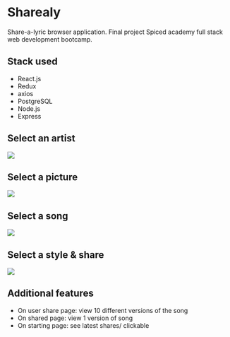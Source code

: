 # Sharealy

Share-a-lyric browser application.
Final project Spiced academy full stack web development bootcamp.

## Stack used

-   React.js
-   Redux
-   axios
-   PostgreSQL
-   Node.js
-   Express

## Select an artist

<img src="https://media.giphy.com/media/ju64kQWYhqo4jzEYua/giphy.gif">

## Select a picture

<img src="https://media.giphy.com/media/PcTeW6IDsTOyKlEvfP/giphy.gif">

## Select a song

<img src="https://media.giphy.com/media/dpf5oERW22GQMY5w6S/giphy.gif">

## Select a style & share

<img src="https://media.giphy.com/media/310k5LIg8fBsJVJRWY/giphy.gif">

## Additional features

- On user share page: view 10 different versions of the song
- On shared page: view 1 version of song
- On starting page: see latest shares/ clickable


